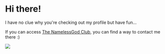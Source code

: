 # Hi there!

I have no clue why you're checking out my profile but have fun...

If you can access [The NamelessGod Club](https://www.thenlg.club "thenlg.club"), you can find a way to contact me there :)

![ ](https://github-readme-stats.vercel.app/api?username=NoNameG0d&show_icons=true&theme=dark)
